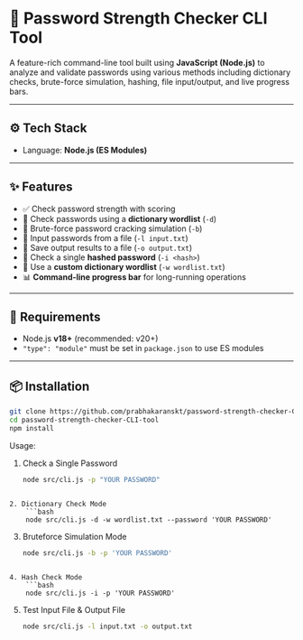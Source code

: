 # 🔐 Password Strength Checker CLI Tool

A feature-rich command-line tool built using **JavaScript (Node.js)** to analyze and validate passwords using various methods including dictionary checks, brute-force simulation, hashing, file input/output, and live progress bars.

---

## ⚙️ Tech Stack

- Language: **Node.js (ES Modules)**

---

## ✨ Features

- ✅ Check password strength with scoring
- 📖 Check passwords using a **dictionary wordlist** (`-d`)
- 🧠 Brute-force password cracking simulation (`-b`)
- 📂 Input passwords from a file (`-l input.txt`)
- 📝 Save output results to a file (`-o output.txt`)
- 🔐 Check a single **hashed password** (`-i <hash>`)
- 🧾 Use a **custom dictionary wordlist** (`-w wordlist.txt`)
- 📊 **Command-line progress bar** for long-running operations

---

## 🧰 Requirements

- Node.js **v18+** (recommended: v20+)
- `"type": "module"` must be set in `package.json` to use ES modules

---

## 📦 Installation

```bash
git clone https://github.com/prabhakaranskt/password-strength-checker-CLI-tool.git
cd password-strength-checker-CLI-tool
npm install
```


Usage:

1. Check a Single Password
    ```bash
    node src/cli.js -p "YOUR PASSWORD"
```

2. Dictionary Check Mode
    ```bash
    node src/cli.js -d -w wordlist.txt --password 'YOUR PASSWORD'
```

3. Bruteforce Simulation Mode
    ```bash
    node src/cli.js -b -p 'YOUR PASSWORD'
```

4. Hash Check Mode
    ```bash
    node src/cli.js -i -p 'YOUR PASSWORD'
```

5. Test Input File & Output File
    ```bash
    node src/cli.js -l input.txt -o output.txt
```